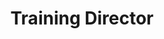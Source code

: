 ---
name: "Premkumar Gridhar"
group: "dev board"
title: "Training Director"
graduating_year: 2024
img: "pgridhar.jpg"
github: "8BitRobot"
email: "premg1224@g.ucla.edu"
pronouns: "he/him"

positions:
  - year: 2022-2023
    title: Training Director
---